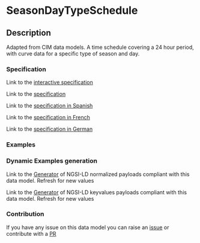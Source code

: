 # SeasonDayTypeSchedule

## Description 

Adapted from CIM data models. A time schedule covering a 24 hour period, with curve data for a specific type of season and day.
### Specification

Link to the [interactive specification](https://swagger.lab.fiware.org/?url=https://smart-data-models.github.io/dataModel.EnergyCIM/SeasonDayTypeSchedule/swagger.yaml)

Link to the [specification](https://smart-data-models.github.io/dataModel.EnergyCIM/SeasonDayTypeSchedule/doc/spec.md)

Link to the [specification in Spanish](https://smart-data-models.github.io/dataModel.EnergyCIM/SeasonDayTypeSchedule/doc/spec_ES.md)

Link to the [specification in French](https://smart-data-models.github.io/dataModel.EnergyCIM/SeasonDayTypeSchedule/doc/spec_FR.md)

Link to the [specification in German](https://smart-data-models.github.io/dataModel.EnergyCIM/SeasonDayTypeSchedule/doc/spec_DE.md)
### Examples
### Dynamic Examples generation

Link to the [Generator](https://smartdatamodels.org/extra/ngsi-ld_generator_v0.92.php?schemaUrl=https://raw.githubusercontent.com/smart-data-models/dataModel.EnergyCIM/master/SeasonDayTypeSchedule/schema.json&email=info@smartdatamodels.org) of NGSI-LD normalized payloads compliant with this data model. Refresh for new values

Link to the [Generator](https://smartdatamodels.org/extra/ngsi-ld_generator_keyvalues_v0.92.php?schemaUrl=https://raw.githubusercontent.com/smart-data-models/dataModel.EnergyCIM/master/SeasonDayTypeSchedule/schema.json&email=info@smartdatamodels.org) of NGSI-LD keyvalues payloads compliant with this data model. Refresh for new values
### Contribution

 If you have any issue on this data model you can raise an [issue](https://github.com/smart-data-models/dataModel.EnergyCIM/issues)  or contribute with a [PR](https://github.com/smart-data-models/dataModel.EnergyCIM/pulls)
